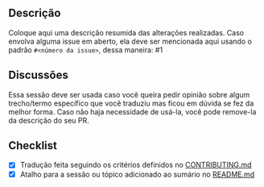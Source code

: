 ## Descrição

Coloque aqui uma descrição resumida das alterações realizadas. Caso envolva alguma issue em aberto, ela deve ser
mencionada aqui usando o padrão `#<número da issue>`, dessa maneira: #1 

## Discussões

Essa sessão deve ser usada caso você queira pedir opinião sobre algum trecho/termo específico que você traduziu mas ficou em dúvida se fez da melhor forma. Caso não haja necessidade de usá-la, você pode remove-la da descrição do seu PR.

## Checklist

- [x] Tradução feita seguindo os critérios definidos no [CONTRIBUTING.md](CONTRIBUTING.md)
- [x] Atalho para a sessão ou tópico adicionado ao sumário no [README.md](../README.md)
